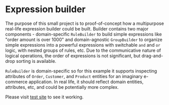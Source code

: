 # Expression builder

The purpose of this small project is to proof-of-concept how a multipurpose real-life expression builder could be built.
Builder contains two major components - domain-specific `RuleBuilder` to build simple expressions like "order amount is over 1000" and domain-agnostic `GroupBuilder` to organize simple expressions into a powerful expressions with switchable `and` and `or` logic, with nested groups of rules, etc. Due to the communicative nature of logical operations, the order of expressions is not significant, but drag-and-drop sorting is available.

`RuleBuilder` is domain-specific so for this example it supports inspecting attributes of `Order`, `Customer`, and `Product` entities for an imaginary e-commerce application. In real life, it should reflect domain entities, attributes, etc, and could be potentially more complex.

Please visit [test site](https://georgius1024.github.io/expression-builder/) to see it working.

